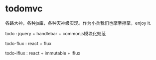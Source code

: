 todomvc
=======
各路大神，各种js库，各种天神级实现。作为小兵我们也摩拳擦掌，enjoy it.

todo : jquery + handlebar + commonjs模块化规范

todo-flux : react + flux

todo-iflux : react + immutable + iflux
